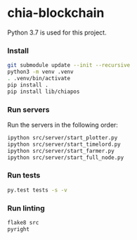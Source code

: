 # chia-blockchain
Python 3.7 is used for this project.

### Install

```bash
git submodule update --init --recursive
python3 -m venv .venv
. .venv/bin/activate
pip install .
pip install lib/chiapos
```

### Run servers
Run the servers in the following order:
```bash
ipython src/server/start_plotter.py
ipython src/server/start_timelord.py
ipython src/server/start_farmer.py
ipython src/server/start_full_node.py
```

### Run tests
```bash
py.test tests -s -v
```

### Run linting
```bash
flake8 src
pyright
```

